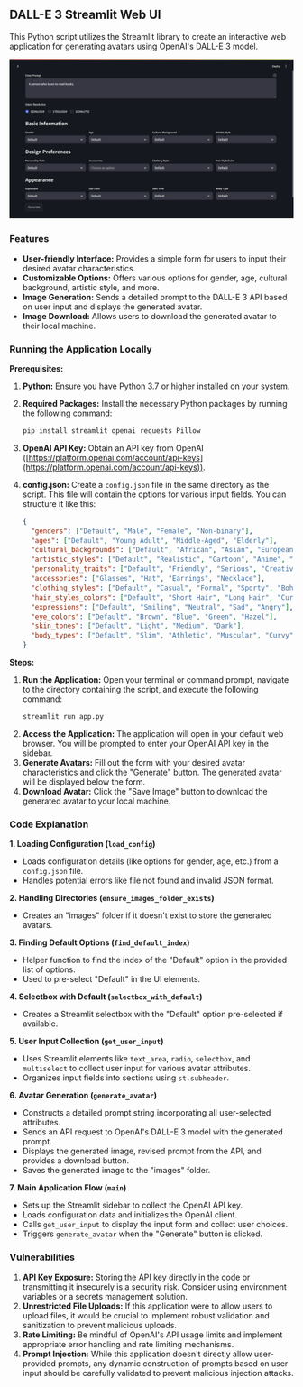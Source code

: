 ## DALL-E 3 Streamlit Web UI

This Python script utilizes the Streamlit library to create an interactive web application for generating avatars using OpenAI's DALL-E 3 model.

![Avatar Generator](screenshot.png)

### Features

* **User-friendly Interface:** Provides a simple form for users to input their desired avatar characteristics.
* **Customizable Options:** Offers various options for gender, age, cultural background, artistic style, and more.
* **Image Generation:** Sends a detailed prompt to the DALL-E 3 API based on user input and displays the generated avatar.
* **Image Download:** Allows users to download the generated avatar to their local machine.

### Running the Application Locally

**Prerequisites:**

1. **Python:** Ensure you have Python 3.7 or higher installed on your system.
2. **Required Packages:** Install the necessary Python packages by running the following command:
   ```bash
   pip install streamlit openai requests Pillow
   ```
3. **OpenAI API Key:** Obtain an API key from OpenAI ([https://platform.openai.com/account/api-keys](https://platform.openai.com/account/api-keys)).
4. **config.json:** Create a `config.json` file in the same directory as the script. This file will contain the options for various input fields. You can structure it like this:

   ```json
   {
     "genders": ["Default", "Male", "Female", "Non-binary"],
     "ages": ["Default", "Young Adult", "Middle-Aged", "Elderly"],
     "cultural_backgrounds": ["Default", "African", "Asian", "European", "North American", "South American"],
     "artistic_styles": ["Default", "Realistic", "Cartoon", "Anime", "Abstract"],
     "personality_traits": ["Default", "Friendly", "Serious", "Creative", "Adventurous"],
     "accessories": ["Glasses", "Hat", "Earrings", "Necklace"],
     "clothing_styles": ["Default", "Casual", "Formal", "Sporty", "Bohemian"],
     "hair_styles_colors": ["Default", "Short Hair", "Long Hair", "Curly Hair", "Blonde", "Brown", "Black"],
     "expressions": ["Default", "Smiling", "Neutral", "Sad", "Angry"],
     "eye_colors": ["Default", "Brown", "Blue", "Green", "Hazel"],
     "skin_tones": ["Default", "Light", "Medium", "Dark"],
     "body_types": ["Default", "Slim", "Athletic", "Muscular", "Curvy"]
   }
   ```

**Steps:**
1. **Run the Application:** Open your terminal or command prompt, navigate to the directory containing the script, and execute the following command:
   ```bash
   streamlit run app.py
   ```
3. **Access the Application:** The application will open in your default web browser. You will be prompted to enter your OpenAI API key in the sidebar.
4. **Generate Avatars:** Fill out the form with your desired avatar characteristics and click the "Generate" button. The generated avatar will be displayed below the form.
5. **Download Avatar:** Click the "Save Image" button to download the generated avatar to your local machine.

### Code Explanation

**1. Loading Configuration (`load_config`)**

* Loads configuration details (like options for gender, age, etc.) from a `config.json` file.
* Handles potential errors like file not found and invalid JSON format.

**2. Handling Directories (`ensure_images_folder_exists`)**

* Creates an "images" folder if it doesn't exist to store the generated avatars.

**3. Finding Default Options (`find_default_index`)**

* Helper function to find the index of the "Default" option in the provided list of options.
* Used to pre-select "Default" in the UI elements.

**4. Selectbox with Default (`selectbox_with_default`)**

* Creates a Streamlit selectbox with the "Default" option pre-selected if available.

**5. User Input Collection (`get_user_input`)**

* Uses Streamlit elements like `text_area`, `radio`, `selectbox`, and `multiselect` to collect user input for various avatar attributes.
* Organizes input fields into sections using `st.subheader`.

**6. Avatar Generation (`generate_avatar`)**

* Constructs a detailed prompt string incorporating all user-selected attributes.
* Sends an API request to OpenAI's DALL-E 3 model with the generated prompt.
* Displays the generated image, revised prompt from the API, and provides a download button.
* Saves the generated image to the "images" folder.

**7. Main Application Flow (`main`)**

* Sets up the Streamlit sidebar to collect the OpenAI API key.
* Loads configuration data and initializes the OpenAI client.
* Calls `get_user_input` to display the input form and collect user choices.
* Triggers `generate_avatar` when the "Generate" button is clicked.

### Vulnerabilities

1. **API Key Exposure:** Storing the API key directly in the code or transmitting it insecurely is a security risk. Consider using environment variables or a secrets management solution.
2. **Unrestricted File Uploads:** If this application were to allow users to upload files, it would be crucial to implement robust validation and sanitization to prevent malicious uploads.
3. **Rate Limiting:** Be mindful of OpenAI's API usage limits and implement appropriate error handling and rate limiting mechanisms.
4. **Prompt Injection:** While this application doesn't directly allow user-provided prompts, any dynamic construction of prompts based on user input should be carefully validated to prevent malicious injection attacks.
